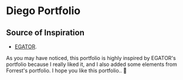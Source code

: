 # Diego Portfolio


## Source of Inspiration

- [EGATOR](https://www.youtube.com/@EGATORTUTORIALS).

As you may have noticed, this portfolio is highly inspired by EGATOR's portfolio because I really liked it, and I also added some elements from Forrest's portfolio. I hope you like this portfolio.. 🙌
